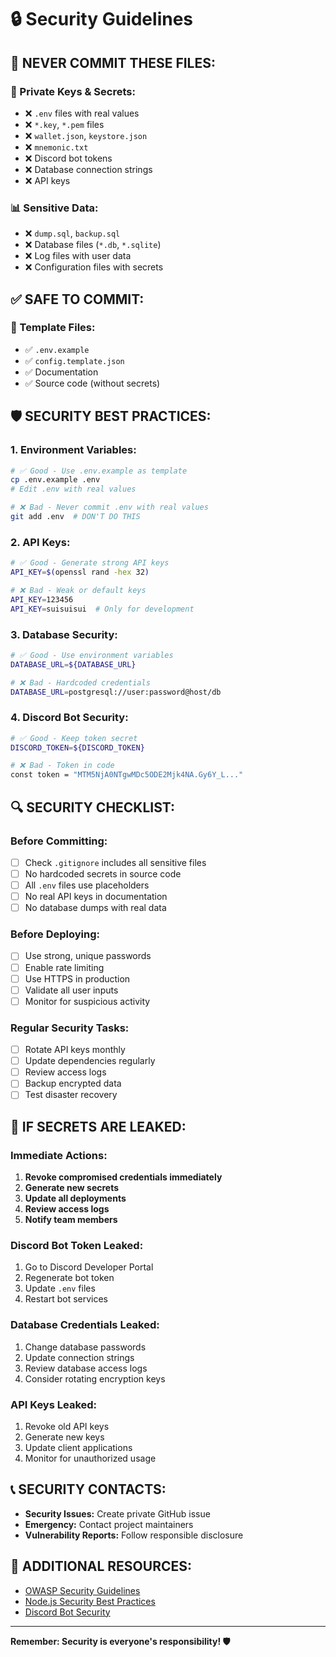# 🔒 Security Guidelines

## 🚨 **NEVER COMMIT THESE FILES:**

### **🔑 Private Keys & Secrets:**
- ❌ `.env` files with real values
- ❌ `*.key`, `*.pem` files
- ❌ `wallet.json`, `keystore.json`
- ❌ `mnemonic.txt`
- ❌ Discord bot tokens
- ❌ Database connection strings
- ❌ API keys

### **📊 Sensitive Data:**
- ❌ `dump.sql`, `backup.sql`
- ❌ Database files (`*.db`, `*.sqlite`)
- ❌ Log files with user data
- ❌ Configuration files with secrets

## ✅ **SAFE TO COMMIT:**

### **📝 Template Files:**
- ✅ `.env.example`
- ✅ `config.template.json`
- ✅ Documentation
- ✅ Source code (without secrets)

## 🛡️ **SECURITY BEST PRACTICES:**

### **1. Environment Variables:**
```bash
# ✅ Good - Use .env.example as template
cp .env.example .env
# Edit .env with real values

# ❌ Bad - Never commit .env with real values
git add .env  # DON'T DO THIS
```

### **2. API Keys:**
```bash
# ✅ Good - Generate strong API keys
API_KEY=$(openssl rand -hex 32)

# ❌ Bad - Weak or default keys
API_KEY=123456
API_KEY=suisuisui  # Only for development
```

### **3. Database Security:**
```bash
# ✅ Good - Use environment variables
DATABASE_URL=${DATABASE_URL}

# ❌ Bad - Hardcoded credentials
DATABASE_URL=postgresql://user:password@host/db
```

### **4. Discord Bot Security:**
```bash
# ✅ Good - Keep token secret
DISCORD_TOKEN=${DISCORD_TOKEN}

# ❌ Bad - Token in code
const token = "MTM5NjA0NTgwMDc5ODE2Mjk4NA.Gy6Y_L..."
```

## 🔍 **SECURITY CHECKLIST:**

### **Before Committing:**
- [ ] Check `.gitignore` includes all sensitive files
- [ ] No hardcoded secrets in source code
- [ ] All `.env` files use placeholders
- [ ] No real API keys in documentation
- [ ] No database dumps with real data

### **Before Deploying:**
- [ ] Use strong, unique passwords
- [ ] Enable rate limiting
- [ ] Use HTTPS in production
- [ ] Validate all user inputs
- [ ] Monitor for suspicious activity

### **Regular Security Tasks:**
- [ ] Rotate API keys monthly
- [ ] Update dependencies regularly
- [ ] Review access logs
- [ ] Backup encrypted data
- [ ] Test disaster recovery

## 🚨 **IF SECRETS ARE LEAKED:**

### **Immediate Actions:**
1. **Revoke compromised credentials immediately**
2. **Generate new secrets**
3. **Update all deployments**
4. **Review access logs**
5. **Notify team members**

### **Discord Bot Token Leaked:**
1. Go to Discord Developer Portal
2. Regenerate bot token
3. Update `.env` files
4. Restart bot services

### **Database Credentials Leaked:**
1. Change database passwords
2. Update connection strings
3. Review database access logs
4. Consider rotating encryption keys

### **API Keys Leaked:**
1. Revoke old API keys
2. Generate new keys
3. Update client applications
4. Monitor for unauthorized usage

## 📞 **SECURITY CONTACTS:**

- **Security Issues:** Create private GitHub issue
- **Emergency:** Contact project maintainers
- **Vulnerability Reports:** Follow responsible disclosure

## 🔗 **ADDITIONAL RESOURCES:**

- [OWASP Security Guidelines](https://owasp.org/)
- [Node.js Security Best Practices](https://nodejs.org/en/docs/guides/security/)
- [Discord Bot Security](https://discord.com/developers/docs/topics/oauth2#bot-authorization-flow)

---

**Remember: Security is everyone's responsibility! 🛡️**
